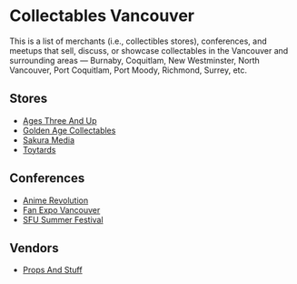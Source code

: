 # Collectables Vancouver

This is a list of merchants (i.e., collectibles stores), conferences, and meetups
that sell, discuss, or showcase collectables
in the Vancouver and surrounding areas
— Burnaby, Coquitlam, New Westminster, North Vancouver, Port Coquitlam, Port Moody, Richmond, Surrey, etc.

## Stores
* [Ages Three And Up](https://www.agesthreeandup.ca/)
* [Golden Age Collectables](http://gacvan.com/)
* [Sakura Media](http://www.sakuramedia.com/)
* [Toytards](https://toytards.com/)

## Conferences
* [Anime Revolution](https://animerevolution.ca/)
* [Fan Expo Vancouver](https://www.fanexpovancouver.com/)
* [SFU Summer Festival](https://www.sfusummerfestival.com/)

## Vendors
* [Props And Stuff](https://propsandstuff.com/)
